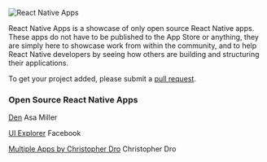 ![React Native Apps](http://i.imgur.com/MmGT6cn.png "React Native Apps")

React Native Apps is a showcase of only open source React Native apps. These apps do not have to be published to the App Store or anything, they are simply here to showcase work from within the community, and to help React Native developers by seeing how others are building and structuring their applications.

To get your project added, please submit a [pull request](https://github.com/dabit3/react-native-apps/pulls).

### Open Source React Native Apps

[Den](https://github.com/asamiller/den)
Asa Miller

[UI Explorer](https://github.com/facebook/react-native/tree/master/Examples/UIExplorer)
Facebook

[Multiple Apps by Christopher Dro](https://github.com/christopherdro)
Christopher Dro
